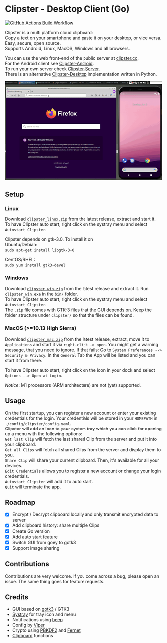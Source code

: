 # Clipster - Desktop Client (Go)

[![GitHub Actions Build Workflow](https://github.com/mc51/Clipster-Desktop/workflows/Build/badge.svg)](https://github.com/mc51/Clipster-Desktop/actions)  

Clipster is a multi platform cloud clipboard:  
Copy a text on your smartphone and paste it on your desktop, or vice versa.  
Easy, secure, open source.  
Supports Android, Linux, MacOS, Windows and all browsers.   

You can use the web front-end of the public server at [clipster.cc](https://clipster.cc).  
For the Android client see [Clipster-Android](https://github.com/mc51/Clipster-Android).  
To run your own server check [Clipster-Server](https://github.com/mc51/Clipster-Server).  
There is an alternative [Clipster-Desktop](https://github.com/mc51/Clipster-Desktop-Py) implementation written in Python.
  
![Clipster demo](assets/demo_01.gif)  
  
## Setup

### Linux 

Download [`clipster_linux.zip`](https://github.com/mc51/Clipster-Desktop/releases/latest/download/clipster_linux.zip) from the latest release, extract and start it.  
To have Clipster auto start, right click on the systray menu and select `Autostart Clipster`.  
  
Clipster depends on gtk-3.0. To install it on  
Ubuntu/Debian:  
`sudo apt-get install libgtk-3-0`  

CentOS/RHEL:  
`sudo yum install gtk3-devel`

### Windows  

Download [`clipster_win.zip`](https://github.com/mc51/Clipster-Desktop/releases/latest/download/clipster_win.zip) from the latest release and extract it. Run `clipster_win.exe` in the `bin/` folder.  
To have Clipster auto start, right click on the systray menu and select `Autostart Clipster`.  
The `.zip` file comes with GTK-3 files that the GUI depends on. Keep the folder structure under `clipster/` so that the files can be found.  

### MacOS (>=10.13 High Sierra)  

Download [`clipster_mac.zip`](https://github.com/mc51/Clipster-Desktop/releases/latest/download/clipster_mac.zip) from the latest release, extract, move it to `Applications` and start it via `right-click -> open`. You might get a warning message, that you need to ignore. If that fails:
Go to `System Preferences --> Security & Privacy`. In the `General` Tab the App will be listed and you can start it from there.  
  
To have Clipster auto start, right click on the icon in your dock and select `Options --> Open at Login`.  
  
*Notice*: M1 processors (ARM architecture) are not (yet) supported.

## Usage

On the first startup, you can register a new account or enter your existing credentials for the login. Your credentials will be stored in your `HOMEPATH` in `./config/clipster/config.yaml`.  
Clipster will add an Icon to your system tray which you can click for opening up a menu with the following options:  
`Get last Clip` will fetch the last shared Clip from the server and put it into your clipboard.  
`Get all Clips` will fetch all shared Clips from the server and display them to you.  
`Share Clip` will share your current clipboard. Then, it's available for all your devices.  
`Edit Credentials` allows you to register a new account or change your login credentials.  
`Autostart Clipster` will add it to auto start.  
`Quit` will terminate the app.

## Roadmap

- [x] Encrypt / Decrypt clipboard locally and only transmit encrypted data to server
- [x] Add clipboard history: share multiple Clips
- [x] Create Go version
- [x] Add auto start feature
- [x] Switch GUI from goey to gotk3
- [x] Support image sharing

## Contributions

Contributions are very welcome. If you come across a bug, please open an issue. The same thing goes for feature requests.

## Credits

- GUI based on [gotk3](https://github.com/gotk3/gotk3) / GTK3
- [Systray](https://pkg.go.dev/github.com/getlantern/systray) for tray icon and menu
- Notifications using [beep](https://github.com/gen2brain/beeep)
- Config by [Viper](https://github.com/spf13/viper)
- Crypto using [PBKDF2](https://pkg.go.dev/golang.org/x/crypto/pbkdf2) and [Fernet](https://github.com/fernet/fernet-go)
- [Clipboard](https://github.com/golang-design/clipboard) functions
